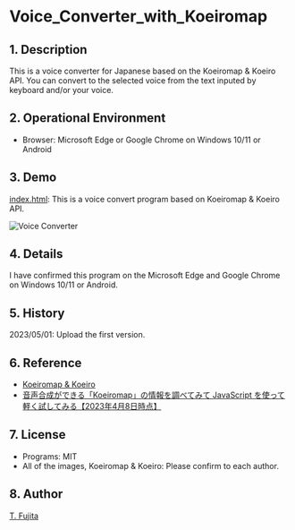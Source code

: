 # Voice_Converter_with_Koeiromap

## 1. Description
This is a voice converter for Japanese based on the Koeiromap & Koeiro API. You can convert to the selected voice from the text inputed by keyboard and/or your voice.  

## 2. Operational Environment
- Browser: Microsoft Edge or Google Chrome on Windows 10/11 or Android

## 3. Demo
[index.html](https://to-fujita.github.io/Voice_Converter_with_Koeiromap/index.html): This is a voice convert program based on Koeiromap & Koeiro API.
  
![Voice Converter](https://to-fujita.github.io/Images/Voice_Converter_with_Koeiromap.jpg "Images for Voice Converter with Koeiromap")

## 4. Details
I have confirmed this program on the Microsoft Edge and Google Chrome on Windows 10/11 or Android.  

  
## 5. History
2023/05/01: Upload the first version.  
  
## 6. Reference
- [Koeiromap & Koeiro](http://koeiromap.rinna.jp/)
- [音声合成ができる「Koeiromap」の情報を調べてみて JavaScript を使って軽く試してみる【2023年4月8日時点】](https://qiita.com/youtoy/items/258ac8ed5313f64402a3)

  
## 7. License
- Programs: MIT
- All of the images, Koeiromap & Koeiro: Please confirm to each author.
  
## 8. Author
[T. Fujita](https://github.com/To-Fujita)
